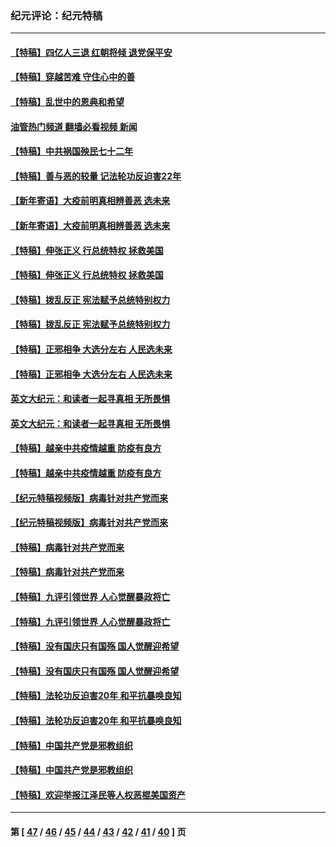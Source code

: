 ### 纪元评论：纪元特稿
---
#### [【特稿】四亿人三退 红朝将倾 退党保平安](../../pages/nsc424/n13794378.md?09140330) 
#### [【特稿】穿越苦难 守住心中的善](../../pages/nsc424/n13784979.md?09140330) 
#### [【特稿】乱世中的恩典和希望](../../pages/nsc424/n13734687.md?09140330) 
#### [油管热门频道 翻墙必看视频 新闻](ok?09140330)
#### [【特稿】中共祸国殃民七十二年](../../pages/nsc424/n13272607.md?09140330) 
#### [【特稿】善与恶的较量 记法轮功反迫害22年](../../pages/nsc424/n13086597.md?09140330) 
#### [【新年寄语】大疫前明真相辨善恶 选未来](../../pages/nsc424/n12660855.md?09140330) 
#### [【新年寄语】大疫前明真相辨善恶 选未来](../../pages/nsc424/n12660855.md?09140330) 
#### [【特稿】伸张正义 行总统特权 拯救美国](../../pages/nsc424/n12616806.md?09140330) 
#### [【特稿】伸张正义 行总统特权 拯救美国](../../pages/nsc424/n12616806.md?09140330) 
#### [【特稿】拨乱反正 宪法赋予总统特别权力](../../pages/nsc424/n12598306.md?09140330) 
#### [【特稿】拨乱反正 宪法赋予总统特别权力](../../pages/nsc424/n12598306.md?09140330) 
#### [【特稿】正邪相争 大选分左右 人民选未来](../../pages/nsc424/n12545208.md?09140330) 
#### [【特稿】正邪相争 大选分左右 人民选未来](../../pages/nsc424/n12545208.md?09140330) 
#### [英文大纪元：和读者一起寻真相 无所畏惧](../../pages/nsc424/n12542027.md?09140330) 
#### [英文大纪元：和读者一起寻真相 无所畏惧](../../pages/nsc424/n12542027.md?09140330) 
#### [【特稿】越亲中共疫情越重 防疫有良方](../../pages/nsc424/n12042989.md?09140330) 
#### [【特稿】越亲中共疫情越重 防疫有良方](../../pages/nsc424/n12042989.md?09140330) 
#### [【纪元特稿视频版】病毒针对共产党而来](../../pages/nsc424/n11977328.md?09140330) 
#### [【纪元特稿视频版】病毒针对共产党而来](../../pages/nsc424/n11977328.md?09140330) 
#### [【特稿】病毒针对共产党而来](../../pages/nsc424/n11928818.md?09140330) 
#### [【特稿】病毒针对共产党而来](../../pages/nsc424/n11928818.md?09140330) 
#### [【特稿】九评引领世界 人心觉醒暴政将亡](../../pages/nsc424/n11660496.md?09140330) 
#### [【特稿】九评引领世界 人心觉醒暴政将亡](../../pages/nsc424/n11660496.md?09140330) 
#### [【特稿】没有国庆只有国殇 国人觉醒迎希望](../../pages/nsc424/n11549354.md?09140330) 
#### [【特稿】没有国庆只有国殇 国人觉醒迎希望](../../pages/nsc424/n11549354.md?09140330) 
#### [【特稿】法轮功反迫害20年 和平抗暴唤良知](../../pages/nsc424/n11389135.md?09140330) 
#### [【特稿】法轮功反迫害20年 和平抗暴唤良知](../../pages/nsc424/n11389135.md?09140330) 
#### [【特稿】中国共产党是邪教组织](../../pages/nsc424/n11355551.md?09140330) 
#### [【特稿】中国共产党是邪教组织](../../pages/nsc424/n11355551.md?09140330) 
#### [【特稿】欢迎举报江泽民等人权恶棍美国资产](../../pages/nsc424/n11303040.md?09140330) 

---
#### 第 [ [47](./47.md?09140330) / [46](./46.md?09140330) / [45](./45.md?09140330) / [44](./44.md?09140330) / [43](./43.md?09140330) / [42](./42.md?09140330) / [41](./41.md?09140330) / [40](./40.md?09140330) ] 页
